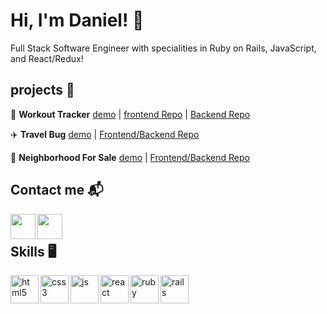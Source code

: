 # Hi, I'm Daniel! 👋

Full Stack Software Engineer with specialities in Ruby on Rails, JavaScript, and React/Redux! 

## projects 🎨

💪    **Workout Tracker** [demo](https://youtu.be/Yy7HE8XKyQ8) | [frontend Repo](https://github.com/danielcampo1/gym-frontend) | [Backend Repo](https://github.com/danielcampo1/gym-backend) 

✈️    **Travel Bug** [demo](https://youtu.be/Aza7gv5sWpU) | [Frontend/Backend Repo](https://github.com/danielcampo1/rails-project)

💸    **Neighborhood For Sale** [demo](https://youtu.be/b8Ec2eJHMeI) | [Frontend/Backend Repo](https://github.com/danielcampo1/neighborhood-sale)

## Contact me 📬

<p>
  <a href="https://www.linkedin.com/in/daniel-campo/" target="blank"><img align="left" src="https://cdn.jsdelivr.net/npm/simple-icons@3.0.1/icons/linkedin.svg" height="40" width="40" /></a>
  <a href="https://twitter.com/_danielcampo"> <img align="left" src="https://cdn.jsdelivr.net/npm/simple-icons@3.0.1/icons/twitter.svg" height="40" width="40"/> </a>
 </p><br/>
 
 ## Skills 🖥️
 
 <p align="left">
  <img src="https://icongr.am/devicon/html5-original.svg?size=128&color=currentColor" alt="html5" align="left" width="45" height="45"/>
  <img src="https://icongr.am/devicon/css3-original.svg?size=128&color=currentColor" alt="css3" align="left" width="45" height="45"/>
  <img src="https://icongr.am/devicon/javascript-original.svg?size=128&color=currentColor" alt="js" align="left" width="45" height="45"/>
  <img src="https://icongr.am/devicon/react-original.svg?size=128&color=currentColor" alt="react" align="left" width="45" height="45"/>
  <img src="https://icongr.am/devicon/ruby-original.svg?size=128&color=currentColor" alt="ruby" align="left" width="45" height="45"/>
  <img src="https://icongr.am/devicon/rails-original-wordmark.svg?size=128&color=currentColor" alt="rails" align="left" width="45" height="45"/>
</p>
